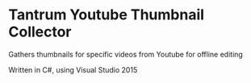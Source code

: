 # Tantrum Youtube Thumbnail Collector

Gathers thumbnails for specific videos from Youtube for offline editing

Written in C#, using Visual Studio 2015